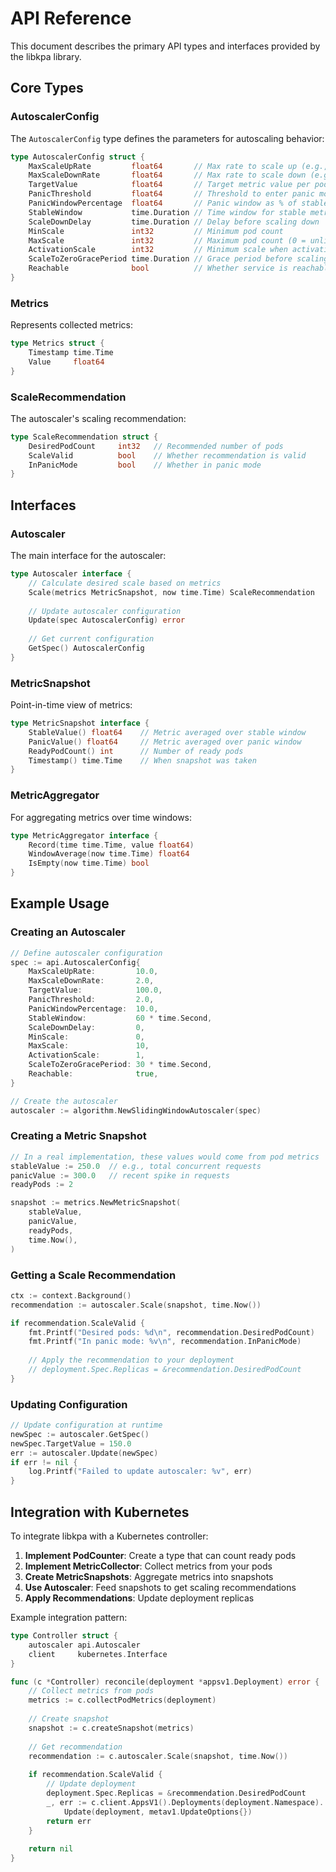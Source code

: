 # API Reference

This document describes the primary API types and interfaces provided by the libkpa library.

## Core Types

### AutoscalerConfig

The `AutoscalerConfig` type defines the parameters for autoscaling behavior:

```go
type AutoscalerConfig struct {
    MaxScaleUpRate         float64       // Max rate to scale up (e.g., 2.0 = double pods)
    MaxScaleDownRate       float64       // Max rate to scale down (e.g., 2.0 = halve pods)
    TargetValue            float64       // Target metric value per pod
    PanicThreshold         float64       // Threshold to enter panic mode (as ratio)
    PanicWindowPercentage  float64       // Panic window as % of stable window
    StableWindow           time.Duration // Time window for stable metrics
    ScaleDownDelay         time.Duration // Delay before scaling down
    MinScale               int32         // Minimum pod count
    MaxScale               int32         // Maximum pod count (0 = unlimited)
    ActivationScale        int32         // Minimum scale when activating from zero
    ScaleToZeroGracePeriod time.Duration // Grace period before scaling to zero
    Reachable              bool          // Whether service is reachable (deprecated)
}
```

### Metrics

Represents collected metrics:

```go
type Metrics struct {
    Timestamp time.Time
    Value     float64
}
```

### ScaleRecommendation

The autoscaler's scaling recommendation:

```go
type ScaleRecommendation struct {
    DesiredPodCount     int32   // Recommended number of pods
    ScaleValid          bool    // Whether recommendation is valid
    InPanicMode         bool    // Whether in panic mode
}
```

## Interfaces

### Autoscaler

The main interface for the autoscaler:

```go
type Autoscaler interface {
    // Calculate desired scale based on metrics
    Scale(metrics MetricSnapshot, now time.Time) ScaleRecommendation
    
    // Update autoscaler configuration
    Update(spec AutoscalerConfig) error
    
    // Get current configuration
    GetSpec() AutoscalerConfig
}
```

### MetricSnapshot

Point-in-time view of metrics:

```go
type MetricSnapshot interface {
    StableValue() float64    // Metric averaged over stable window
    PanicValue() float64     // Metric averaged over panic window
    ReadyPodCount() int      // Number of ready pods
    Timestamp() time.Time    // When snapshot was taken
}
```

### MetricAggregator

For aggregating metrics over time windows:

```go
type MetricAggregator interface {
    Record(time time.Time, value float64)
    WindowAverage(now time.Time) float64
    IsEmpty(now time.Time) bool
}
```

## Example Usage

### Creating an Autoscaler

```go
// Define autoscaler configuration
spec := api.AutoscalerConfig{
    MaxScaleUpRate:         10.0,
    MaxScaleDownRate:       2.0,
    TargetValue:            100.0,
    PanicThreshold:         2.0,
    PanicWindowPercentage:  10.0,
    StableWindow:           60 * time.Second,
    ScaleDownDelay:         0,
    MinScale:               0,
    MaxScale:               10,
    ActivationScale:        1,
    ScaleToZeroGracePeriod: 30 * time.Second,
    Reachable:              true,
}

// Create the autoscaler
autoscaler := algorithm.NewSlidingWindowAutoscaler(spec)
```

### Creating a Metric Snapshot

```go
// In a real implementation, these values would come from pod metrics
stableValue := 250.0  // e.g., total concurrent requests
panicValue := 300.0   // recent spike in requests
readyPods := 2

snapshot := metrics.NewMetricSnapshot(
    stableValue,
    panicValue,
    readyPods,
    time.Now(),
)
```

### Getting a Scale Recommendation

```go
ctx := context.Background()
recommendation := autoscaler.Scale(snapshot, time.Now())

if recommendation.ScaleValid {
    fmt.Printf("Desired pods: %d\n", recommendation.DesiredPodCount)
    fmt.Printf("In panic mode: %v\n", recommendation.InPanicMode)
    
    // Apply the recommendation to your deployment
    // deployment.Spec.Replicas = &recommendation.DesiredPodCount
}
```

### Updating Configuration

```go
// Update configuration at runtime
newSpec := autoscaler.GetSpec()
newSpec.TargetValue = 150.0
err := autoscaler.Update(newSpec)
if err != nil {
    log.Printf("Failed to update autoscaler: %v", err)
}
```

## Integration with Kubernetes

To integrate libkpa with a Kubernetes controller:

1. **Implement PodCounter**: Create a type that can count ready pods
2. **Implement MetricCollector**: Collect metrics from your pods
3. **Create MetricSnapshots**: Aggregate metrics into snapshots
4. **Use Autoscaler**: Feed snapshots to get scaling recommendations
5. **Apply Recommendations**: Update deployment replicas

Example integration pattern:

```go
type Controller struct {
    autoscaler api.Autoscaler
    client     kubernetes.Interface
}

func (c *Controller) reconcile(deployment *appsv1.Deployment) error {
    // Collect metrics from pods
    metrics := c.collectPodMetrics(deployment)
    
    // Create snapshot
    snapshot := c.createSnapshot(metrics)
    
    // Get recommendation
    recommendation := c.autoscaler.Scale(snapshot, time.Now())
    
    if recommendation.ScaleValid {
        // Update deployment
        deployment.Spec.Replicas = &recommendation.DesiredPodCount
        _, err := c.client.AppsV1().Deployments(deployment.Namespace).
            Update(deployment, metav1.UpdateOptions{})
        return err
    }
    
    return nil
}
``` 